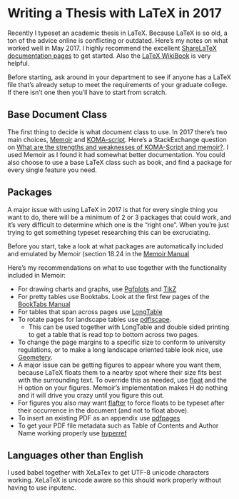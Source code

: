 # Writing a Thesis with LaTeX in 2017
Recently I typeset an academic thesis in LaTeX. Because LaTeX is so old, a ton of the advice online is conflicting or outdated. Here’s my notes on what worked well in May 2017.
I highly recommend the excellent [ShareLaTeX documentation pages](https://www.sharelatex.com/learn) to get started. Also the [LaTeX WikiBook](https://en.wikibooks.org/wiki/LaTeX) is very helpful.

Before starting, ask around in your department to see if anyone has a LaTeX file that’s already setup to meet the requirements of your graduate college. If there isn’t one then you’ll have to start from scratch.

## Base Document Class
The first thing to decide is what document class to use. In 2017 there’s two main choices, [Memoir](http://ctan.org/pkg/memoir) and [KOMA-script](http://ctan.org/pkg/koma-script). Here’s a StackExchange question on [What are the strengths and weaknesses of KOMA-Script and memoir?](https://tex.stackexchange.com/questions/7742/what-are-the-strengths-and-weaknesses-of-koma-script-and-memoir?lq=1). I used Memoir as I found it had somewhat better documentation. You could also choose to use a base LaTeX class such as book, and find a package for every single feature you need.

## Packages
A major issue with using LaTeX in 2017 is that for every single thing you want to do, there will be a minimum of 2 or 3 packages that could work, and it’s very difficult to determine which one is the “right one”. When you’re just trying to get something typeset researching this can be excruciating. 

Before you start, take a look at what packages are automatically included and emulated by Memoir (section 18.24 in the [Memoir Manual](http://texdoc.net/texmf-dist/doc/latex/memoir/memman.pdf)

Here’s my recommendations on what to use together with the functionality included in Memoir:
- For drawing charts and graphs, use [Pgfplots](https://www.sharelatex.com/learn/Pgfplots_package) and [TikZ](https://www.sharelatex.com/learn/TikZ_package)
- For pretty tables use Booktabs.  Look at the first few pages of the [BookTabs Manual](http://mirror.ibcp.fr/pub/CTAN/macros/latex/contrib/booktabs/booktabs.pdf)
- For tables that span across pages use [LongTable](https://www.sharelatex.com/learn/Tables#/Multi-page_tables)
- To rotate pages for landscape tables use [pdflscape](https://www.ctan.org/pkg/pdflscape?lang=en). 
	- This can be used together with LongTable and double sided printing to get a table that is read top to bottom across two pages.
- To change the page margins to a specific size to conform to university regulations, or to make a long landscape oriented table look nice, use [Geometery](https://www.sharelatex.com/learn/Page_size_and_margins). 
- A major issue can be getting figures to appear where you want them, because LaTeX floats them to a nearby spot where their size fits best with the surrounding text. To override this as needed, use [float](https://en.wikibooks.org/wiki/LaTeX/Floats,_Figures_and_Captions) and the H option on your figures. Memoir’s implementation makes H do nothing and it will drive you crazy until you figure this out.
- For figures you also may want [flafter](https://tex.stackexchange.com/questions/15706/force-floats-to-be-typeset-after-their-occurrence-in-the-source-text) to force floats to be typeset after their occurrence in the document (and not to float above).
- To insert an existing PDF as an appendix use [pdfpages](https://www.ctan.org/pkg/pdfpages?lang=en)
- To get your PDF file metadata such as Table of Contents and Author Name working properly use [hyperref](https://en.wikibooks.org/wiki/LaTeX/Hyperlinks)

## Languages other than English
I used babel together with XeLaTex to get UTF-8 unicode characters working. XeLaTeX is unicode aware so this should work properly without having to use inputenc. 